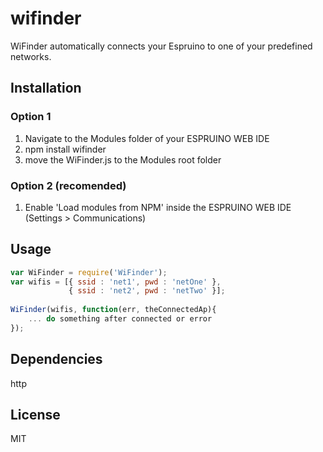 # wifinder 

WiFinder automatically connects your Espruino to one of your predefined networks.

## Installation

### Option 1
1. Navigate to the Modules folder of your ESPRUINO WEB IDE
2. npm install wifinder
3. move the WiFinder.js to the Modules root folder

### Option 2 (recomended)
1. Enable 'Load modules from NPM' inside the ESPRUINO WEB IDE (Settings > Communications)

## Usage

```javascript
var WiFinder = require('WiFinder');
var wifis = [{ ssid : 'net1', pwd : 'netOne' },
             { ssid : 'net2', pwd : 'netTwo' }];
			 
WiFinder(wifis, function(err, theConnectedAp){
	... do something after connected or error
});
```

## Dependencies

http

## License

MIT
